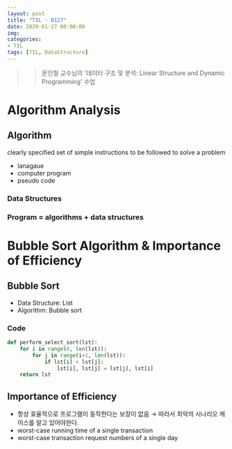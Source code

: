 ```yaml
---
layout: post
title: "TIL - 0127"
date: 2020-01-27 00:00:00
img:
categories:
- TIL
tags: [TIL, DataStructure]
---
```


>> 문인철 교수님의 '데이터 구조 및 분석: Linear Structure and Dynamic Programming' 수업

# Algorithm Analysis

## Algorithm
clearly specified set of simple instructions to be followed to solve a problem 
- lanagaue
- computer program
- pseudo code

### Data Structures
### Program = algorithms + data structures

# Bubble Sort Algorithm & Importance of Efficiency 

## Bubble Sort
- Data Structure: List
- Algorithm: Bubble sort

### Code

```python
def perform_select_sort(lst):
    for i in range(0, len(lst)):
        for j in range(i+1, len(lst)):
            if lst[i] < lst[j]:
                lst[i], lst[j] = lst[j], lst[i]
    return lst
```

## Importance of Efficiency

- 항상 효율적으로 프로그램이 동작한다는 보장이 없음
→ 따라서 최악의 시나리오 케이스를 알고 있어야한다.
- worst-case running time of a single transaction
- worst-case transaction request numbers of a single day